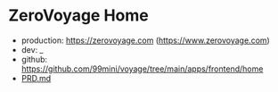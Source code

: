 # ZeroVoyage Home

- production: https://zerovoyage.com (https://www.zerovoyage.com)
- dev: \_
- github: https://github.com/99mini/voyage/tree/main/apps/frontend/home
- [PRD.md](https://github.com/99mini/voyage/tree/main/apps/frontend/home/docs/PRD.md)
